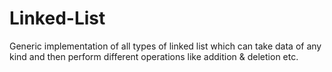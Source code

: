 # Linked-List
Generic implementation of all types of linked list which can take data of any kind and then perform different operations like addition &amp; deletion etc.
